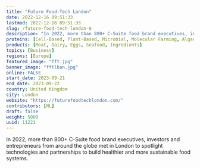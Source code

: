 ```yaml
---
title: "Future Food-Tech London"
date: 2022-12-16 09:51:33
lastmod: 2022-12-16 09:51:33
slug: /future-food-tech-london-0
description: "In 2022, more than 800+ C-Suite food brand executives, investors and entrepreneurs from around the globe met in London to spotlight technologies and partnerships to build healthier and more sustainable food systems."
proteins: [Cell-Based, Plant-Based, Microbial, Molecular Farming, Algae, Fungi]
products: [Meat, Dairy, Eggs, Seafood, Ingredients]
topics: [Business]
regions: [Europe]
featured_image: "fft.jpg"
banner_image: "fftlban.jpg"
online: FALSE
start_date: 2023-09-21
end_date: 2023-09-22
country: United Kingdom
city: London
website: "https://futurefoodtechlondon.com/"
contributors: [NL]
draft: false
weight: 5000
uuid: 11221
---
```

<p>In 2022, more than 800+ C-Suite food brand executives, investors and entrepreneurs from around the globe met in London to spotlight technologies and partnerships to build healthier and more sustainable food systems.</p>

